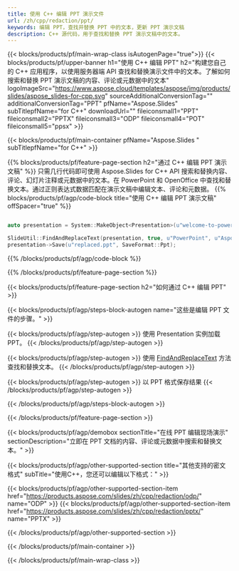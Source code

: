 ```yaml
---
title: 使用 C++ 编辑 PPT 演示文件
url: /zh/cpp/redaction/ppt/
keywords: 编辑 PPT，查找并替换 PPT 中的文本，更新 PPT 演示文稿
description: C++ 源代码，用于查找和替换 PPT 演示文稿中的文本。
---
```


{{< blocks/products/pf/main-wrap-class isAutogenPage="true">}}
{{< blocks/products/pf/upper-banner h1="使用 C++ 编辑 PPT" h2="构建您自己的 C++ 应用程序，以使用服务器端 API 查找和替换演示文件中的文本。了解如何搜索和替换 PPT 演示文稿的内容、评论或元数据中的文本" logoImageSrc="https://www.aspose.cloud/templates/aspose/img/products/slides/aspose_slides-for-cpp.svg" sourceAdditionalConversionTag="" additionalConversionTag="PPT" pfName="Aspose.Slides" subTitlepfName="for C++" downloadUrl="" fileiconsmall1="PPT" fileiconsmall2="PPTX" fileiconsmall3="ODP" fileiconsmall4="POT" fileiconsmall5="ppsx" >}}

{{< blocks/products/pf/main-container pfName="Aspose.Slides " subTitlepfName="for C++" >}}

{{% blocks/products/pf/feature-page-section  h2="通过 C++ 编辑 PPT 演示文稿" %}}
只需几行代码即可使用 Aspose.Slides for C++ API 搜索和替换内容、评论、幻灯片注释或元数据中的文本。在 PowerPoint 和 OpenOffice 中查找和替换文本。通过正则表达式数据匹配在演示文稿中编辑文本、评论和元数据。
{{% blocks/products/pf/agp/code-block title="使用 C++ 编辑 PPT 演示文稿" offSpacer="true" %}}

```cpp

auto presentation = System::MakeObject<Presentation>(u"welcome-to-powerpoint.ppt");

SlideUtil::FindAndReplaceText(presentation, true, u"PowerPoint", u"Aspose.Slides", nullptr);
presentation->Save(u"replaced.ppt", SaveFormat::Ppt);	
```

{{% /blocks/products/pf/agp/code-block %}}

{{% /blocks/products/pf/feature-page-section %}}

{{< blocks/products/pf/feature-page-section  h2="如何通过 C++ 编辑 PPT" >}}

{{< blocks/products/pf/agp/steps-block-autogen name="这些是编辑 PPT 文件的步骤。" >}}

{{< blocks/products/pf/agp/step-autogen >}}
使用 Presentation 实例加载 PPT。
{{< /blocks/products/pf/agp/step-autogen >}}

{{< blocks/products/pf/agp/step-autogen >}}
使用 [FindAndReplaceText](https://reference.aspose.com/slides/cpp/aspose.slides.util/slideutil/findandreplacetext/) 方法查找和替换文本。
{{< /blocks/products/pf/agp/step-autogen >}}

{{< blocks/products/pf/agp/step-autogen >}}
以 PPT 格式保存结果
{{< /blocks/products/pf/agp/step-autogen >}}

{{< /blocks/products/pf/agp/steps-block-autogen >}}

{{< /blocks/products/pf/feature-page-section >}}

{{< blocks/products/pf/agp/demobox sectionTitle="在线 PPT 编辑现场演示" sectionDescription="立即在 PPT 文档的内容、评论或元数据中搜索和替换文本。" >}}

{{< blocks/products/pf/agp/other-supported-section title="其他支持的密文格式" subTitle="使用C++，您还可以编辑以下格式：" >}}

{{< blocks/products/pf/agp/other-supported-section-item href="https://products.aspose.com/slides/zh/cpp/redaction/odp/" name="ODP" >}}
{{< blocks/products/pf/agp/other-supported-section-item href="https://products.aspose.com/slides/zh/cpp/redaction/pptx/" name="PPTX" >}}


{{< /blocks/products/pf/agp/other-supported-section >}}

{{< /blocks/products/pf/main-container >}}
    
{{< /blocks/products/pf/main-wrap-class >}}